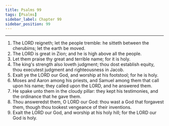 ```yaml
---
title: Psalms 99
tags: [Psalms]
sidebar_label: Chapter 99
sidebar_position: 99
---
```


---
1. The LORD reigneth; let the people tremble: he sitteth between the cherubims; let the earth be moved.
2. The LORD is great in Zion; and he is high above all the people.
3. Let them praise thy great and terrible name; for it is holy.
4. The king's strength also loveth judgment; thou dost establish equity, thou executest judgment and righteousness in Jacob.
5. Exalt ye the LORD our God, and worship at his footstool; for he is holy.
6. Moses and Aaron among his priests, and Samuel among them that call upon his name; they called upon the LORD, and he answered them.
7. He spake unto them in the cloudy pillar: they kept his testimonies, and the ordinance that he gave them.
8. Thou answeredst them, O LORD our God: thou wast a God that forgavest them, though thou tookest vengeance of their inventions.
9. Exalt the LORD our God, and worship at his holy hill; for the LORD our God is holy.